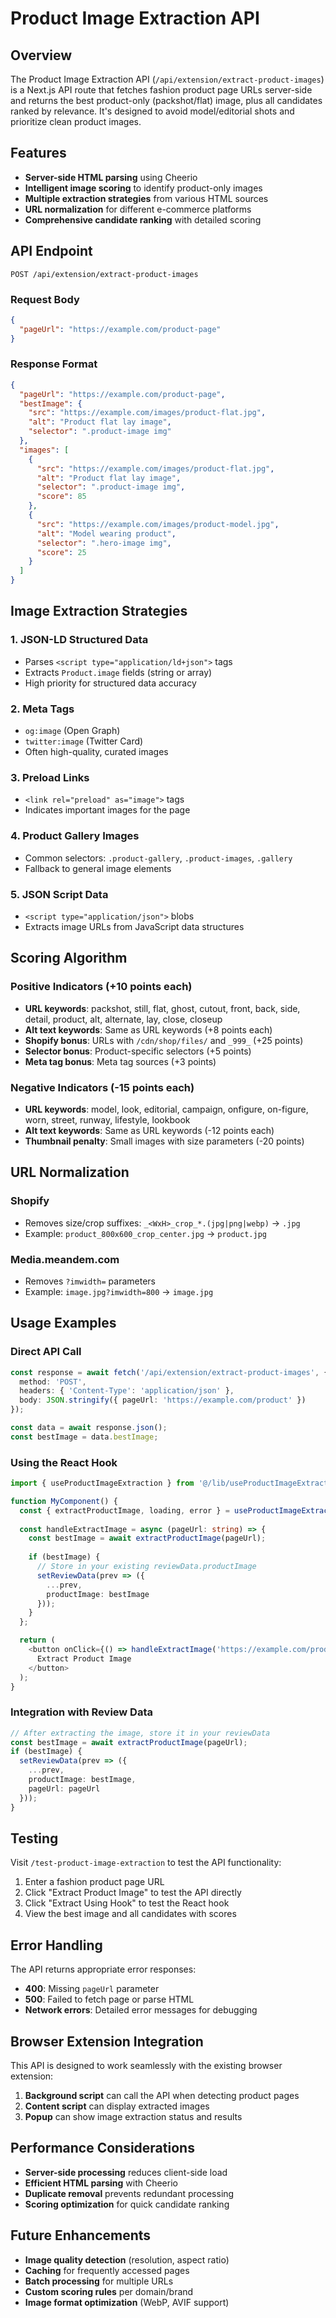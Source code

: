 # Product Image Extraction API

## Overview

The Product Image Extraction API (`/api/extension/extract-product-images`) is a Next.js API route that fetches fashion product page URLs server-side and returns the best product-only (packshot/flat) image, plus all candidates ranked by relevance. It's designed to avoid model/editorial shots and prioritize clean product images.

## Features

- **Server-side HTML parsing** using Cheerio
- **Intelligent image scoring** to identify product-only images
- **Multiple extraction strategies** from various HTML sources
- **URL normalization** for different e-commerce platforms
- **Comprehensive candidate ranking** with detailed scoring

## API Endpoint

```
POST /api/extension/extract-product-images
```

### Request Body

```json
{
  "pageUrl": "https://example.com/product-page"
}
```

### Response Format

```json
{
  "pageUrl": "https://example.com/product-page",
  "bestImage": {
    "src": "https://example.com/images/product-flat.jpg",
    "alt": "Product flat lay image",
    "selector": ".product-image img"
  },
  "images": [
    {
      "src": "https://example.com/images/product-flat.jpg",
      "alt": "Product flat lay image",
      "selector": ".product-image img",
      "score": 85
    },
    {
      "src": "https://example.com/images/product-model.jpg",
      "alt": "Model wearing product",
      "selector": ".hero-image img",
      "score": 25
    }
  ]
}
```

## Image Extraction Strategies

### 1. JSON-LD Structured Data
- Parses `<script type="application/ld+json">` tags
- Extracts `Product.image` fields (string or array)
- High priority for structured data accuracy

### 2. Meta Tags
- `og:image` (Open Graph)
- `twitter:image` (Twitter Card)
- Often high-quality, curated images

### 3. Preload Links
- `<link rel="preload" as="image">` tags
- Indicates important images for the page

### 4. Product Gallery Images
- Common selectors: `.product-gallery`, `.product-images`, `.gallery`
- Fallback to general image elements

### 5. JSON Script Data
- `<script type="application/json">` blobs
- Extracts image URLs from JavaScript data structures

## Scoring Algorithm

### Positive Indicators (+10 points each)
- **URL keywords**: packshot, still, flat, ghost, cutout, front, back, side, detail, product, alt, alternate, lay, close, closeup
- **Alt text keywords**: Same as URL keywords (+8 points each)
- **Shopify bonus**: URLs with `/cdn/shop/files/` and `_999_` (+25 points)
- **Selector bonus**: Product-specific selectors (+5 points)
- **Meta tag bonus**: Meta tag sources (+3 points)

### Negative Indicators (-15 points each)
- **URL keywords**: model, look, editorial, campaign, onfigure, on-figure, worn, street, runway, lifestyle, lookbook
- **Alt text keywords**: Same as URL keywords (-12 points each)
- **Thumbnail penalty**: Small images with size parameters (-20 points)

## URL Normalization

### Shopify
- Removes size/crop suffixes: `_<WxH>_crop_*.(jpg|png|webp)` → `.jpg`
- Example: `product_800x600_crop_center.jpg` → `product.jpg`

### Media.meandem.com
- Removes `?imwidth=` parameters
- Example: `image.jpg?imwidth=800` → `image.jpg`

## Usage Examples

### Direct API Call

```typescript
const response = await fetch('/api/extension/extract-product-images', {
  method: 'POST',
  headers: { 'Content-Type': 'application/json' },
  body: JSON.stringify({ pageUrl: 'https://example.com/product' })
});

const data = await response.json();
const bestImage = data.bestImage;
```

### Using the React Hook

```typescript
import { useProductImageExtraction } from '@/lib/useProductImageExtraction';

function MyComponent() {
  const { extractProductImage, loading, error } = useProductImageExtraction();
  
  const handleExtractImage = async (pageUrl: string) => {
    const bestImage = await extractProductImage(pageUrl);
    
    if (bestImage) {
      // Store in your existing reviewData.productImage
      setReviewData(prev => ({
        ...prev,
        productImage: bestImage
      }));
    }
  };

  return (
    <button onClick={() => handleExtractImage('https://example.com/product')}>
      Extract Product Image
    </button>
  );
}
```

### Integration with Review Data

```typescript
// After extracting the image, store it in your reviewData
const bestImage = await extractProductImage(pageUrl);
if (bestImage) {
  setReviewData(prev => ({
    ...prev,
    productImage: bestImage,
    pageUrl: pageUrl
  }));
}
```

## Testing

Visit `/test-product-image-extraction` to test the API functionality:

1. Enter a fashion product page URL
2. Click "Extract Product Image" to test the API directly
3. Click "Extract Using Hook" to test the React hook
4. View the best image and all candidates with scores

## Error Handling

The API returns appropriate error responses:

- **400**: Missing `pageUrl` parameter
- **500**: Failed to fetch page or parse HTML
- **Network errors**: Detailed error messages for debugging

## Browser Extension Integration

This API is designed to work seamlessly with the existing browser extension:

1. **Background script** can call the API when detecting product pages
2. **Content script** can display extracted images
3. **Popup** can show image extraction status and results

## Performance Considerations

- **Server-side processing** reduces client-side load
- **Efficient HTML parsing** with Cheerio
- **Duplicate removal** prevents redundant processing
- **Scoring optimization** for quick candidate ranking

## Future Enhancements

- **Image quality detection** (resolution, aspect ratio)
- **Caching** for frequently accessed pages
- **Batch processing** for multiple URLs
- **Custom scoring rules** per domain/brand
- **Image format optimization** (WebP, AVIF support)
